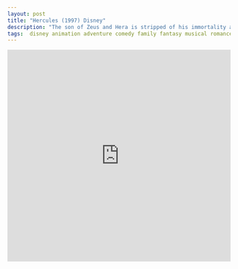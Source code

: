 ```yaml
---
layout: post
title: "Hercules (1997) Disney"
description: "The son of Zeus and Hera is stripped of his immortality as an infant and must become a true hero in order to reclaim it."
tags:  disney animation adventure comedy family fantasy musical romance
---
```


<div class="responsive-container">
<iframe src="https://drive.google.com/file/d/1q9aShDD98zgcgh_gMP5oBwHFbCfNhxSF/preview" frameborder="0" marginwidth="0" marginheight="0" scrolling="NO" width="100%" height="480" allowfullscreen></iframe>
<div style="width: 80px; height: 80px; position: absolute; opacity: 0; right: 0px; top: 0px;"> </div></div>
